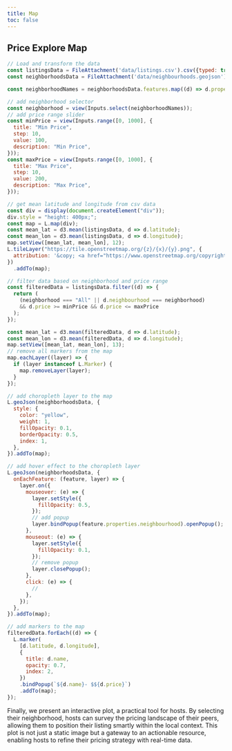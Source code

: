 ```yaml
---
title: Map
toc: false
---
```


## Price Explore Map

```js
// Load and transform the data
const listingsData = FileAttachment('data/listings.csv').csv({typed: true});
const neighborhoodsData = FileAttachment('data/neighbourhoods.geojson').json();
```

```js
const neighborhoodNames = neighborhoodsData.features.map((d) => d.properties.neighbourhood);
```

<div class="card">

```js
// add neighborhood selector
const neighborhood = view(Inputs.select(neighborhoodNames));
// add price range slider
const minPrice = view(Inputs.range([0, 1000], {
  title: "Min Price",
  step: 10, 
  value: 100,
  description: "Min Price",
}));
const maxPrice = view(Inputs.range([0, 1000], {
  title: "Max Price",
  step: 10, 
  value: 200,
  description: "Max Price",
}));
```

</div>

```js
// get mean latitude and longitude from csv data
const div = display(document.createElement("div"));
div.style = "height: 400px;";
const map = L.map(div);
const mean_lat = d3.mean(listingsData, d => d.latitude);
const mean_lon = d3.mean(listingsData, d => d.longitude);
map.setView([mean_lat, mean_lon], 12);
L.tileLayer("https://tile.openstreetmap.org/{z}/{x}/{y}.png", {
  attribution: '&copy; <a href="https://www.openstreetmap.org/copyright">OpenStreetMap</a>'
})
  .addTo(map);
```

```js
// filter data based on neighborhood and price range
const filteredData = listingsData.filter((d) => {
  return (
    (neighborhood === "All" || d.neighbourhood === neighborhood)
    && d.price >= minPrice && d.price <= maxPrice
  );
});

const mean_lat = d3.mean(filteredData, d => d.latitude);
const mean_lon = d3.mean(filteredData, d => d.longitude);
map.setView([mean_lat, mean_lon], 13);
// remove all markers from the map
map.eachLayer((layer) => {
  if (layer instanceof L.Marker) {
    map.removeLayer(layer);
  }
});

// add choropleth layer to the map
L.geoJson(neighborhoodsData, {
  style: {
    color: "yellow",
    weight: 1,
    fillOpacity: 0.1,
    borderOpacity: 0.5,
    index: 1,
  },
}).addTo(map);

// add hover effect to the choropleth layer
L.geoJson(neighborhoodsData, {
  onEachFeature: (feature, layer) => {
    layer.on({
      mouseover: (e) => {
        layer.setStyle({
          fillOpacity: 0.5,
        });
        // add popup
        layer.bindPopup(feature.properties.neighbourhood).openPopup();
      },
      mouseout: (e) => {
        layer.setStyle({
          fillOpacity: 0.1,
        });
        // remove popup
        layer.closePopup();
      },
      click: (e) => {
        //
      },
    });
  },
}).addTo(map);

// add markers to the map
filteredData.forEach((d) => {
  L.marker(
    [d.latitude, d.longitude],
    {
      title: d.name,
      opacity: 0.7,
      index: 2,
    })
    .bindPopup(`${d.name}- $${d.price}`)
    .addTo(map);
});
```

<div>
Finally, we present an interactive plot, a practical tool for hosts. By selecting their neighborhood, hosts can survey the pricing landscape of their peers, allowing them to position their listing smartly within the local context. This plot is not just a static image but a gateway to an actionable resource, enabling hosts to refine their pricing strategy with real-time data.
</div>